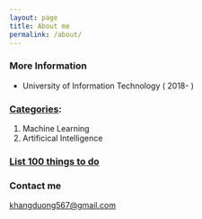 ```yaml
---
layout: page
title: About me
permalink: /about/
---
```


### More Information

* University of Information Technology ( 2018- )

### [Categories](https://kangdoung.github.io/cats/):
1. Machine Learning 
2. Artificical Intelligence

### [List 100 things to do](https://kangdoung.github.io/about/list/)

### Contact me

[khangduong567@gmail.com](mailto:khangduong567@gmail.com)
